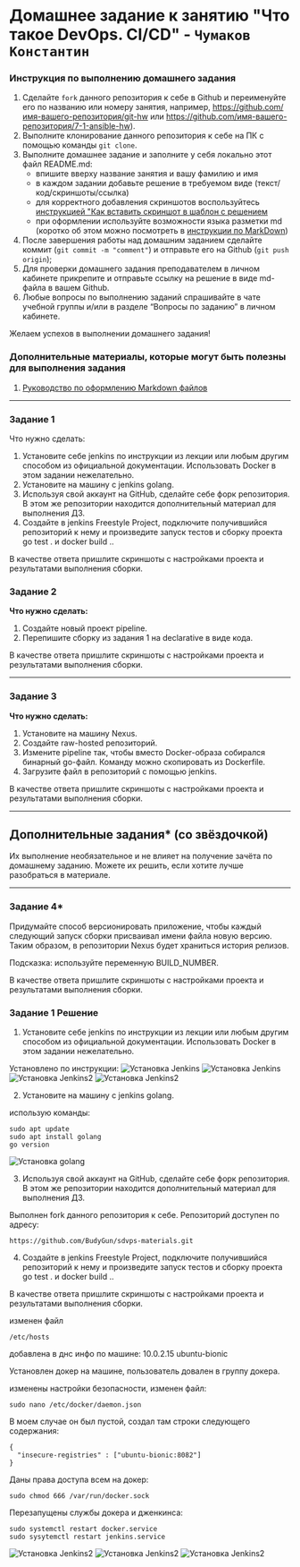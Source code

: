 # Домашнее задание к занятию "Что такое DevOps. СI/СD" - `Чумаков Константин`


### Инструкция по выполнению домашнего задания

   1. Сделайте `fork` данного репозитория к себе в Github и переименуйте его по названию или номеру занятия, например, https://github.com/имя-вашего-репозитория/git-hw или  https://github.com/имя-вашего-репозитория/7-1-ansible-hw).
   2. Выполните клонирование данного репозитория к себе на ПК с помощью команды `git clone`.
   3. Выполните домашнее задание и заполните у себя локально этот файл README.md:
      - впишите вверху название занятия и вашу фамилию и имя
      - в каждом задании добавьте решение в требуемом виде (текст/код/скриншоты/ссылка)
      - для корректного добавления скриншотов воспользуйтесь [инструкцией "Как вставить скриншот в шаблон с решением](https://github.com/netology-code/sys-pattern-homework/blob/main/screen-instruction.md)
      - при оформлении используйте возможности языка разметки md (коротко об этом можно посмотреть в [инструкции  по MarkDown](https://github.com/netology-code/sys-pattern-homework/blob/main/md-instruction.md))
   4. После завершения работы над домашним заданием сделайте коммит (`git commit -m "comment"`) и отправьте его на Github (`git push origin`);
   5. Для проверки домашнего задания преподавателем в личном кабинете прикрепите и отправьте ссылку на решение в виде md-файла в вашем Github.
   6. Любые вопросы по выполнению заданий спрашивайте в чате учебной группы и/или в разделе “Вопросы по заданию” в личном кабинете.
   
Желаем успехов в выполнении домашнего задания!
   
### Дополнительные материалы, которые могут быть полезны для выполнения задания

1. [Руководство по оформлению Markdown файлов](https://gist.github.com/Jekins/2bf2d0638163f1294637#Code)

---

### Задание 1
Что нужно сделать:

1. Установите себе jenkins по инструкции из лекции или любым другим способом из официальной документации. Использовать Docker в этом задании нежелательно.
2. Установите на машину с jenkins golang.
3. Используя свой аккаунт на GitHub, сделайте себе форк репозитория. В этом же репозитории находится дополнительный материал для выполнения ДЗ.
4. Создайте в jenkins Freestyle Project, подключите получившийся репозиторий к нему и произведите запуск тестов и сборку проекта go test . и docker build ..
   
В качестве ответа пришлите скриншоты с настройками проекта и результатами выполнения сборки.

### Задание 2

**Что нужно сделать:**

1. Создайте новый проект pipeline.
2. Перепишите сборку из задания 1 на declarative в виде кода.

В качестве ответа пришлите скриншоты с настройками проекта и результатами выполнения сборки.

---

### Задание 3

**Что нужно сделать:**

1. Установите на машину Nexus.
2. Создайте raw-hosted репозиторий.
3. Измените pipeline так, чтобы вместо Docker-образа собирался бинарный go-файл. Команду можно скопировать из Dockerfile.
4. Загрузите файл в репозиторий с помощью jenkins.

В качестве ответа пришлите скриншоты с настройками проекта и результатами выполнения сборки.

---
## Дополнительные задания* (со звёздочкой)

Их выполнение необязательное и не влияет на получение зачёта по домашнему заданию. Можете их решить, если хотите лучше разобраться в материале.

---

### Задание 4*

Придумайте способ версионировать приложение, чтобы каждый следующий запуск сборки присваивал имени файла новую версию. Таким образом, в репозитории Nexus будет храниться история релизов.

Подсказка: используйте переменную BUILD_NUMBER.

В качестве ответа пришлите скриншоты с настройками проекта и результатами выполнения сборки.

### Задание 1  Решение

1. Установите себе jenkins по инструкции из лекции или любым другим способом из официальной документации. Использовать Docker в этом задании нежелательно.

Установлено по инструкции:
![Установка Jenkins](https://github.com/BudyGun/8-02_Jenkins/blob/main/img/jenkins-install.png)
![Установка Jenkins](https://github.com/BudyGun/8-02_Jenkins/blob/main/img/jenkins-install2.png)
![Установка Jenkins2](https://github.com/BudyGun/8-02_Jenkins/blob/main/img/main-jenkins.png)
![Установка Jenkins2](https://github.com/BudyGun/8-02_Jenkins/blob/main/img/jenkins-start.png)

2. Установите на машину с jenkins golang.

использую команды:
```
sudo apt update
sudo apt install golang
go version
```

![Установка golang](https://github.com/BudyGun/8-02_Jenkins/blob/main/img/jenkins-golang.png)

3. Используя свой аккаунт на GitHub, сделайте себе форк репозитория. В этом же репозитории находится дополнительный материал для выполнения ДЗ.

Выполнен fork данного репозитория к себе. Репозиторий доступен по адресу:
```
https://github.com/BudyGun/sdvps-materials.git
```


4. Создайте в jenkins Freestyle Project, подключите получившийся репозиторий к нему и произведите запуск тестов и сборку проекта go test . и docker build ..

В качестве ответа пришлите скриншоты с настройками проекта и результатами выполнения сборки.

изменен файл 
```
/etc/hosts
```

добавлена в днс инфо по машине: 10.0.2.15  ubuntu-bionic

Установлен докер на машине, пользователь довален в группу докера.

изменены настройки безопасности, изменен файл:
```
sudo nano /etc/docker/daemon.json
```
 В моем  случае он был пустой, создал там строки следующего содержания:

```
{
  "insecure-registries" : ["ubuntu-bionic:8082"]
}
```

Даны права доступа всем на докер:
```
sudo chmod 666 /var/run/docker.sock
```


Перезапущены службы докера и дженкинса:
```
sudo systemctl restart docker.service
sudo sysytemctl restart jenkins.service
```


![Установка Jenkins2](https://github.com/BudyGun/8-02_Jenkins/blob/main/img/j10.png)
![Установка Jenkins2](https://github.com/BudyGun/8-02_Jenkins/blob/main/img/j11.png)
![Установка Jenkins2](https://github.com/BudyGun/8-02_Jenkins/blob/main/img/j12.png)

   





